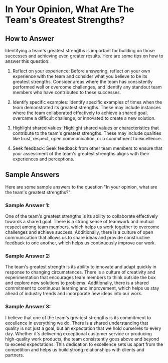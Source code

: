 In Your Opinion, What Are The Team's Greatest Strengths?
===============================================================================

How to Answer
-------------

Identifying a team's greatest strengths is important for building on those successes and achieving even greater results. Here are some tips on how to answer this question:

1. Reflect on your experience: Before answering, reflect on your own experience with the team and consider what you believe to be its greatest strengths. Consider areas where the team has consistently performed well or overcome challenges, and identify any standout team members who have contributed to these successes.

2. Identify specific examples: Identify specific examples of times when the team demonstrated its greatest strengths. These may include instances where the team collaborated effectively to achieve a shared goal, overcame a difficult challenge, or innovated to create a new solution.

3. Highlight shared values: Highlight shared values or characteristics that contribute to the team's greatest strengths. These may include qualities like trust, respect, open communication, or a commitment to excellence.

4. Seek feedback: Seek feedback from other team members to ensure that your assessment of the team's greatest strengths aligns with their experiences and perceptions.

Sample Answers
--------------

Here are some sample answers to the question "In your opinion, what are the team's greatest strengths?":

### Sample Answer 1:

One of the team's greatest strengths is its ability to collaborate effectively towards a shared goal. There is a strong sense of teamwork and mutual respect among team members, which helps us work together to overcome challenges and achieve success. Additionally, there is a culture of open communication that allows us to share ideas and provide constructive feedback to one another, which helps us continuously improve our work.

### Sample Answer 2:

The team's greatest strength is its ability to innovate and adapt quickly in response to changing circumstances. There is a culture of creativity and experimentation that encourages team members to think outside the box and explore new solutions to problems. Additionally, there is a shared commitment to continuous learning and improvement, which helps us stay ahead of industry trends and incorporate new ideas into our work.

### Sample Answer 3:

I believe that one of the team's greatest strengths is its commitment to excellence in everything we do. There is a shared understanding that quality is not just a goal, but an expectation that we hold ourselves to every day. Whether it's delivering exceptional customer service or producing high-quality work products, the team consistently goes above and beyond to exceed expectations. This dedication to excellence sets us apart from the competition and helps us build strong relationships with clients and partners.
